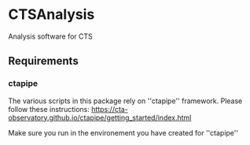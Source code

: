 # CTSAnalysis
Analysis software for CTS

## Requirements

### ctapipe

The various scripts in this package rely on ''ctapipe'' framework. 
Please follow these instructions: https://cta-observatory.github.io/ctapipe/getting_started/index.html

Make sure you run in the environement you have created for ''ctapipe''

